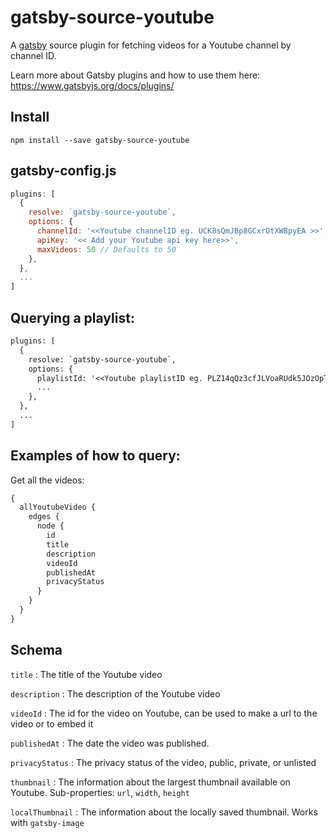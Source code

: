 # gatsby-source-youtube

A [gatsby](https://www.gatsbyjs.org/) source plugin for fetching videos for a Youtube channel by channel ID.

Learn more about Gatsby plugins and how to use them here: https://www.gatsbyjs.org/docs/plugins/

## Install

`npm install --save gatsby-source-youtube`


## gatsby-config.js

```javascript
plugins: [
  {
    resolve: `gatsby-source-youtube`,
    options: {
      channelId: '<<Youtube channelID eg. UCK8sQmJBp8GCxrOtXWBpyEA >>',
      apiKey: '<< Add your Youtube api key here>>',
      maxVideos: 50 // Defaults to 50
    },
  },
  ...
]
```

## Querying a playlist:


```graphql
plugins: [
  {
    resolve: `gatsby-source-youtube`,
    options: {
      playlistId: '<<Youtube playlistID eg. PLZ14qQz3cfJLVoaRUdk5JOzOpTvV3BYE4 >>',
      ...
    },
  },
  ...
]
```

## Examples of how to query:

Get all the videos:

```graphql
{
  allYoutubeVideo {
    edges {
      node {
        id
        title
        description
        videoId
        publishedAt
        privacyStatus
      }
    }
  }
}

```

## Schema

`title`
: The title of the Youtube video

`description`
: The description of the Youtube video

`videoId`
: The id for the video on Youtube, can be used to make a url to the video or to embed it

`publishedAt`
: The date the video was published.

`privacyStatus`
: The privacy status of the video, public, private, or unlisted

`thumbnail`
: The information about the largest thumbnail available on Youtube. Sub-properties: `url`, `width`, `height`

`localThumbnail`
: The information about the locally saved thumbnail. Works with `gatsby-image`
